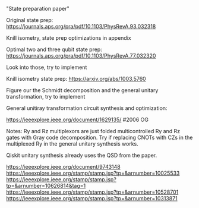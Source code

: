 "State preparation paper" 


Original state prep:
https://journals.aps.org/pra/pdf/10.1103/PhysRevA.93.032318

Knill isometry, state prep optimizations in appendix

Optimal two and three qubit state prep:
https://journals.aps.org/pra/pdf/10.1103/PhysRevA.77.032320

Look into those, try to implement

Knill isometry state prep:
https://arxiv.org/abs/1003.5760

Figure our the Schmidt decomposition and the general unitary transformation, try to implement

General unitiray transformation circuit synthesis and optimization:

https://ieeexplore.ieee.org/document/1629135/ #2006 OG

Notes:
Ry and Rz multiplexors are just folded multicontrolled Ry and Rz gates with Gray code decomposition. 
Try if replacing CNOTs with CZs in the multiplexed Ry in the general unitary synthesis works.

Qiskit unitary synthesis already uses the QSD from the paper.

https://ieeexplore.ieee.org/document/9743148
https://ieeexplore.ieee.org/stamp/stamp.jsp?tp=&arnumber=10025533
https://ieeexplore.ieee.org/stamp/stamp.jsp?tp=&arnumber=10626814&tag=1
https://ieeexplore.ieee.org/stamp/stamp.jsp?tp=&arnumber=10528701
https://ieeexplore.ieee.org/stamp/stamp.jsp?tp=&arnumber=10313871
